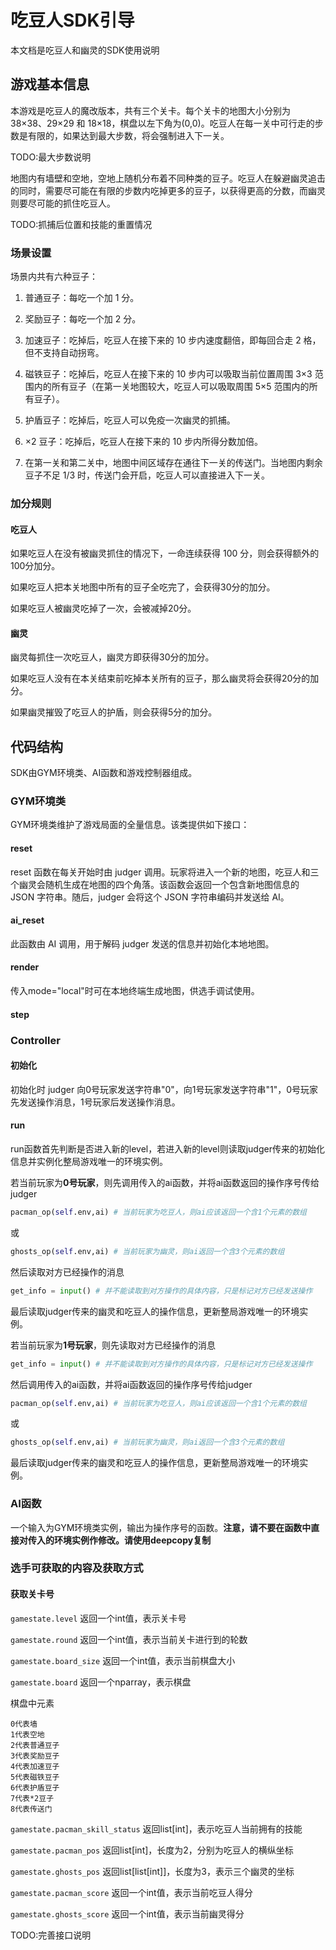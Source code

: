 # 吃豆人SDK引导
本文档是吃豆人和幽灵的SDK使用说明

## 游戏基本信息
本游戏是吃豆人的魔改版本，共有三个关卡。每个关卡的地图大小分别为 38×38、29×29 和 18×18，棋盘以左下角为(0,0)。吃豆人在每一关中可行走的步数是有限的，如果达到最大步数，将会强制进入下一关。

TODO:最大步数说明

地图内有墙壁和空地，空地上随机分布着不同种类的豆子。吃豆人在躲避幽灵追击的同时，需要尽可能在有限的步数内吃掉更多的豆子，以获得更高的分数，而幽灵则要尽可能的抓住吃豆人。

TODO:抓捕后位置和技能的重置情况

### 场景设置
场景内共有六种豆子：

1. 普通豆子：每吃一个加 1 分。

2. 奖励豆子：每吃一个加 2 分。

3. 加速豆子：吃掉后，吃豆人在接下来的 10 步内速度翻倍，即每回合走 2 格，但不支持自动拐弯。

4. 磁铁豆子：吃掉后，吃豆人在接下来的 10 步内可以吸取当前位置周围 3×3 范围内的所有豆子（在第一关地图较大，吃豆人可以吸取周围 5×5 范围内的所有豆子）。

5. 护盾豆子：吃掉后，吃豆人可以免疫一次幽灵的抓捕。

6. ×2 豆子：吃掉后，吃豆人在接下来的 10 步内所得分数加倍。

7. 在第一关和第二关中，地图中间区域存在通往下一关的传送门。当地图内剩余豆子不足 1/3 时，传送门会开启，吃豆人可以直接进入下一关。

### 加分规则

#### 吃豆人

如果吃豆人在没有被幽灵抓住的情况下，一命连续获得 100 分，则会获得额外的100分加分。

如果吃豆人把本关地图中所有的豆子全吃完了，会获得30分的加分。

如果吃豆人被幽灵吃掉了一次，会被减掉20分。

#### 幽灵

幽灵每抓住一次吃豆人，幽灵方即获得30分的加分。

如果吃豆人没有在本关结束前吃掉本关所有的豆子，那么幽灵将会获得20分的加分。

如果幽灵摧毁了吃豆人的护盾，则会获得5分的加分。

## 代码结构

SDK由GYM环境类、AI函数和游戏控制器组成。

### GYM环境类
GYM环境类维护了游戏局面的全量信息。该类提供如下接口：

#### reset
reset 函数在每关开始时由 judger 调用。玩家将进入一个新的地图，吃豆人和三个幽灵会随机生成在地图的四个角落。该函数会返回一个包含新地图信息的 JSON 字符串。随后，judger 会将这个 JSON 字符串编码并发送给 AI。

#### ai_reset
此函数由 AI 调用，用于解码 judger 发送的信息并初始化本地地图。

#### render
传入mode="local"时可在本地终端生成地图，供选手调试使用。

#### step


### Controller

#### 初始化
初始化时 judger 向0号玩家发送字符串"0"，向1号玩家发送字符串"1"，0号玩家先发送操作消息，1号玩家后发送操作消息。

#### run
run函数首先判断是否进入新的level，若进入新的level则读取judger传来的初始化信息并实例化整局游戏唯一的环境实例。

若当前玩家为<b>0号玩家</b>，则先调用传入的ai函数，并将ai函数返回的操作序号传给judger
```py
pacman_op(self.env,ai) # 当前玩家为吃豆人，则ai应该返回一个含1个元素的数组
```
或
```py
ghosts_op(self.env,ai) # 当前玩家为幽灵，则ai返回一个含3个元素的数组
```
然后读取对方已经操作的消息
```py
get_info = input() # 并不能读取到对方操作的具体内容，只是标记对方已经发送操作
```
最后读取judger传来的幽灵和吃豆人的操作信息，更新整局游戏唯一的环境实例。


若当前玩家为<b>1号玩家</b>，则先读取对方已经操作的消息
```py
get_info = input() # 并不能读取到对方操作的具体内容，只是标记对方已经发送操作
```
然后调用传入的ai函数，并将ai函数返回的操作序号传给judger
```py
pacman_op(self.env,ai) # 当前玩家为吃豆人，则ai应该返回一个含1个元素的数组
```
或
```py
ghosts_op(self.env,ai) # 当前玩家为幽灵，则ai返回一个含3个元素的数组
```

最后读取judger传来的幽灵和吃豆人的操作信息，更新整局游戏唯一的环境实例。

### AI函数
一个输入为GYM环境类实例，输出为操作序号的函数。**注意，请不要在函数中直接对传入的环境实例作修改。请使用deepcopy复制**

### 选手可获取的内容及获取方式

#### 获取关卡号
`gamestate.level` 返回一个int值，表示关卡号

`gamestate.round` 返回一个int值，表示当前关卡进行到的轮数

`gamestate.board_size` 返回一个int值，表示当前棋盘大小

`gamestate.board` 返回一个nparray，表示棋盘

棋盘中元素 
```
0代表墙
1代表空地
2代表普通豆子
3代表奖励豆子
4代表加速豆子
5代表磁铁豆子
6代表护盾豆子
7代表*2豆子
8代表传送门
```
`gamestate.pacman_skill_status` 返回list[int]，表示吃豆人当前拥有的技能

`gamestate.pacman_pos` 返回list[int]，长度为2，分别为吃豆人的横纵坐标

`gamestate.ghosts_pos` 返回list[list[int]]，长度为3，表示三个幽灵的坐标

`gamestate.pacman_score` 返回一个int值，表示当前吃豆人得分

`gamestate.ghosts_score` 返回一个int值，表示当前幽灵得分

TODO:完善接口说明